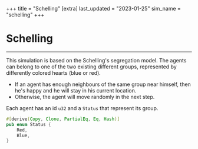 +++
title = "Schelling"
[extra]
last_updated = "2023-01-25"
sim_name = "schelling"
+++

# Schelling

---

This simulation is based on the Schelling's segregation model. The agents can belong to one of the
two existing different groups, represented by differently colored hearts (blue or red).
- If an agent has enough neighbours of the same group near himself, then he's happy and he will stay in his current location.
- Otherwise, the agent will move randomly in the next step.

Each agent has an id `u32` and a `Status` that represent its group.
```rs
#[derive(Copy, Clone, PartialEq, Eq, Hash)]
pub enum Status {
    Red,
    Blue,
}
```
